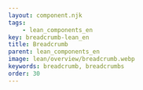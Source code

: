 ```yaml
---
layout: component.njk
tags: 
    - lean_components_en
key: breadcrumb-lean_en
title: Breadcrumb
parent: lean_components_en
image: lean/overview/breadcrumb.webp
keywords: breadcrumb, breadcrumbs
order: 30
---
```


